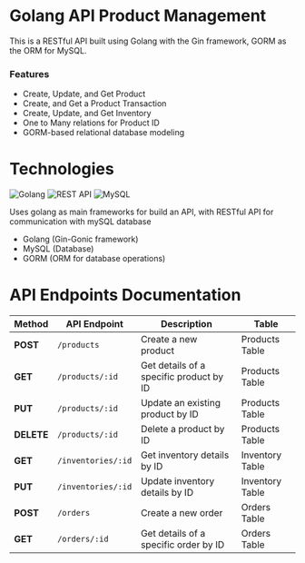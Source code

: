 # Golang API Product Management

This is a RESTful API built using Golang with the Gin framework, GORM as the ORM for MySQL.

### Features
* Create, Update, and Get Product
* Create, and Get a Product Transaction
* Create, Update, and Get Inventory
* One to Many relations for Product ID
* GORM-based relational database modeling

# Technologies
![Golang](https://img.shields.io/badge/golang-%2300ADD8.svg?style=for-the-badge&logo=go&logoColor=white)  ![REST API](https://img.shields.io/badge/restapi-%23000000.svg?style=for-the-badge&logo=swagger&logoColor=white)   ![MySQL](https://img.shields.io/badge/mysql-%234479A1.svg?style=for-the-badge&logo=mysql&logoColor=white)  

Uses golang as main frameworks for build an API, with RESTful API for communication with mySQL database

* Golang (Gin-Gonic framework) 
* MySQL (Database)
* GORM (ORM for database operations)

# API Endpoints Documentation

| Method     | API Endpoint               | Description                                      | Table             |
|------------|----------------------------|--------------------------------------------------|-------------------|
| **POST**   | `/products`                | Create a new product                             | Products Table     |
| **GET**    | `/products/:id`            | Get details of a specific product by ID          | Products Table     |
| **PUT**    | `/products/:id`            | Update an existing product by ID                 | Products Table     |
| **DELETE** | `/products/:id`            | Delete a product by ID                           | Products Table     |
| **GET**    | `/inventories/:id`         | Get inventory details by ID                      | Inventory Table    |
| **PUT**    | `/inventories/:id`         | Update inventory details by ID                   | Inventory Table    |
| **POST**   | `/orders`                  | Create a new order                               | Orders Table       |
| **GET**    | `/orders/:id`              | Get details of a specific order by ID            | Orders Table       |
